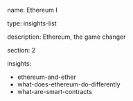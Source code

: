 name: Ethereum I

type: insights-list

description: Ethereum, the game changer

section: 2

insights:
 - ethereum-and-ether
 - what-does-ethereum-do-differently
 - what-are-smart-contracts

